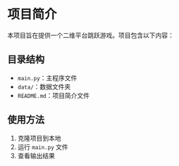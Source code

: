 # 项目简介

本项目旨在提供一个二维平台跳跃游戏。项目包含以下内容：

## 目录结构

- `main.py`：主程序文件
- `data/`：数据文件夹
- `README.md`：项目简介文件

## 使用方法

1. 克隆项目到本地
2. 运行 `main.py` 文件
3. 查看输出结果
